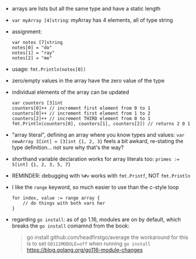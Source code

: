 - arrays are lists but all the same type and have a static length
- `var myArray [4]string`: myArray has 4 elements, all of type string
- assignment:
    ```
    var notes [7]string
    notes[0] = "do"
    notes[1] = "ray"
    notes[2] = "me"
    ```
- usage: `fmt.Println(notes[0])`
- zero/empty values in the array have the zero value of the type
- individual elements of the array can be updated
    ```
    var counters [3]int
    counters[0]++ // increment first element from 0 to 1
    counters[0]++ // increment first element from 1 to 2
    counters[2]++ // increment THIRD element from 0 to 1
    fmt.Println(counters[0], counters[1], counters[2]) // returns 2 0 1
    ```
- "array literal", defining an array where you know types and values: `var newArray 3[int] = [3]int {1, 2, 3}`
    feels a bit awkard, re-stating the type definition... not sure why that's the way?
- shorthand variable declaration works for array literals too: `primes := 5[int] {1, 2, 3, 5, 7}`

- REMINDER: debugging with `%#v` works with `fmt.Printf`, NOT `fmt.Println`

- I like the `range` keyword, so much easier to use than the c-style loop
    ```
    for index, value := range array {
        // do things with both vars her
    }
    ```
- regarding `go install`: as of go 1.16, modules are on by default, which breaks the `go install` comamnd from the book:
    > go install github.com/headfirstgo/average
    the workaround for this is to set `GO111MODULE=off` when running `go install`
    https://blog.golang.org/go116-module-changes


